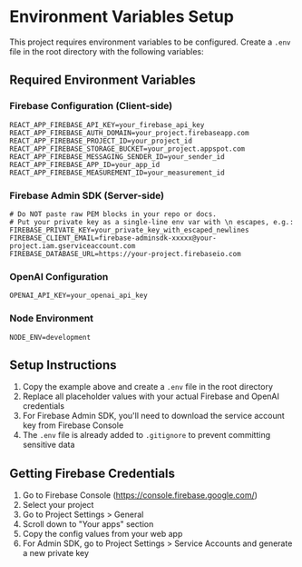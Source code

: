 # Environment Variables Setup

This project requires environment variables to be configured. Create a `.env` file in the root directory with the following variables:

## Required Environment Variables

### Firebase Configuration (Client-side)

```
REACT_APP_FIREBASE_API_KEY=your_firebase_api_key
REACT_APP_FIREBASE_AUTH_DOMAIN=your_project.firebaseapp.com
REACT_APP_FIREBASE_PROJECT_ID=your_project_id
REACT_APP_FIREBASE_STORAGE_BUCKET=your_project.appspot.com
REACT_APP_FIREBASE_MESSAGING_SENDER_ID=your_sender_id
REACT_APP_FIREBASE_APP_ID=your_app_id
REACT_APP_FIREBASE_MEASUREMENT_ID=your_measurement_id
```

### Firebase Admin SDK (Server-side)

```
# Do NOT paste raw PEM blocks in your repo or docs.
# Put your private key as a single-line env var with \n escapes, e.g.:
FIREBASE_PRIVATE_KEY=your_private_key_with_escaped_newlines
FIREBASE_CLIENT_EMAIL=firebase-adminsdk-xxxxx@your-project.iam.gserviceaccount.com
FIREBASE_DATABASE_URL=https://your-project.firebaseio.com
```

### OpenAI Configuration

```
OPENAI_API_KEY=your_openai_api_key
```

### Node Environment

```
NODE_ENV=development
```

## Setup Instructions

1. Copy the example above and create a `.env` file in the root directory
2. Replace all placeholder values with your actual Firebase and OpenAI credentials
3. For Firebase Admin SDK, you'll need to download the service account key from Firebase Console
4. The `.env` file is already added to `.gitignore` to prevent committing sensitive data

## Getting Firebase Credentials

1. Go to Firebase Console (https://console.firebase.google.com/)
2. Select your project
3. Go to Project Settings > General
4. Scroll down to "Your apps" section
5. Copy the config values from your web app
6. For Admin SDK, go to Project Settings > Service Accounts and generate a new private key
